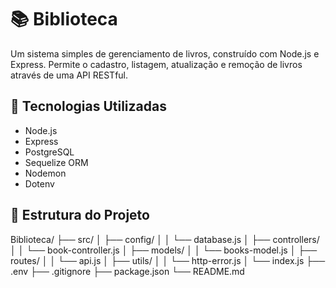 # 📚 Biblioteca

Um sistema simples de gerenciamento de livros, construído com Node.js e Express. Permite o cadastro, listagem, atualização e remoção de livros através de uma API RESTful.

## 🚀 Tecnologias Utilizadas

- Node.js
- Express
- PostgreSQL
- Sequelize ORM
- Nodemon
- Dotenv

## 🧩 Estrutura do Projeto

Biblioteca/
├── src/
│ ├── config/
│ │ └── database.js
│ ├── controllers/
│ │ └── book-controller.js
│ ├── models/
│ │ └── books-model.js
│ ├── routes/
│ │ └── api.js
│ ├── utils/
│ │ └── http-error.js
│ └── index.js
├── .env
├── .gitignore
├── package.json
└── README.md